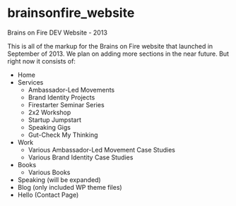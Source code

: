 brainsonfire_website
====================

Brains on Fire DEV Website - 2013

This is all of the markup for the Brains on Fire website that launched in September of 2013. 
We plan on adding more sections in the near future. But right now it consists of:

- Home
- Services
    - Ambassador-Led Movements
    - Brand Identity Projects
    - Firestarter Seminar Series
    - 2x2 Workshop
    - Startup Jumpstart
    - Speaking Gigs
    - Gut-Check My Thinking
- Work
    - Various Ambassador-Led Movement Case Studies
    - Various Brand Identity Case Studies
- Books
    - Various Books
- Speaking (will be expanded)
- Blog (only included WP theme files)
- Hello (Contact Page)
